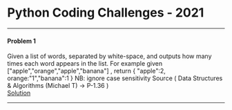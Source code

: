 # Python Coding Challenges - 2021

---

#### Problem 1

Given a list of words, separated by white-space,
and outputs how many times each word appears in the list.
For example given ["apple","orange","apple","banana"] ,
return { "apple":2, orange:"1","banana":1 }
NB: ignore case sensitivity
Source ( Data Structures & Algorithms (Michael T) -> P-1.36 ) <br>
[Solution](solutions/problem_001.py)

---
